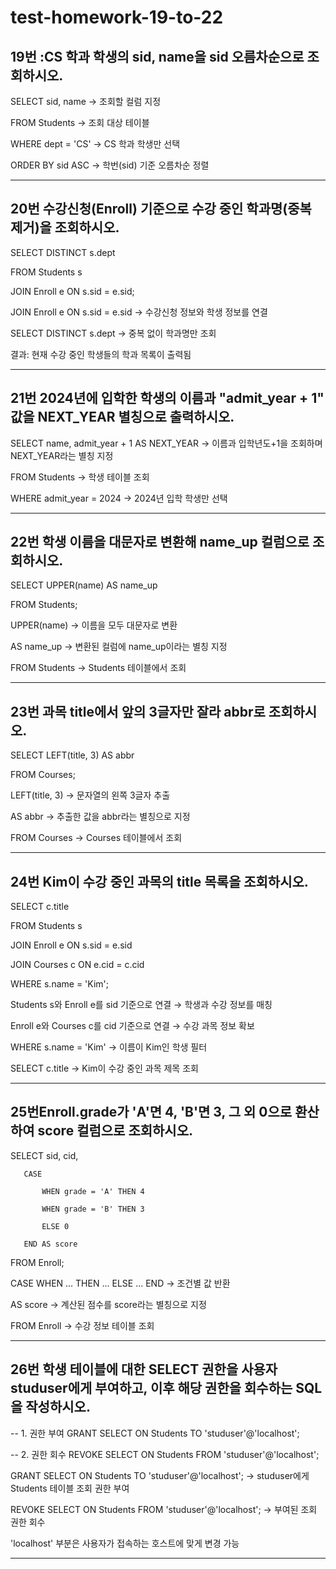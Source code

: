 # test-homework-19-to-22
## 19번 :CS 학과 학생의 sid, name을 sid 오름차순으로 조회하시오.

SELECT sid, name → 조회할 컬럼 지정

FROM Students → 조회 대상 테이블

WHERE dept = 'CS' → CS 학과 학생만 선택

ORDER BY sid ASC → 학번(sid) 기준 오름차순 정렬

---

## 20번 수강신청(Enroll) 기준으로 수강 중인 학과명(중복 제거)을 조회하시오.


SELECT DISTINCT s.dept

FROM Students s

JOIN Enroll e ON s.sid = e.sid;


JOIN Enroll e ON s.sid = e.sid → 수강신청 정보와 학생 정보를 연결

SELECT DISTINCT s.dept → 중복 없이 학과명만 조회

결과: 현재 수강 중인 학생들의 학과 목록이 출력됨

---


## 21번 2024년에 입학한 학생의 이름과 "admit_year + 1" 값을 NEXT_YEAR 별칭으로 출력하시오.

SELECT name, admit_year + 1 AS NEXT_YEAR → 이름과 입학년도+1을 조회하며 NEXT_YEAR라는 별칭 지정

FROM Students → 학생 테이블 조회

WHERE admit_year = 2024 → 2024년 입학 학생만 선택

---

## 22번 학생 이름을 대문자로 변환해 name_up 컬럼으로 조회하시오.


SELECT UPPER(name) AS name_up

FROM Students;

UPPER(name) → 이름을 모두 대문자로 변환

AS name_up → 변환된 컬럼에 name_up이라는 별칭 지정

FROM Students → Students 테이블에서 조회

---

## 23번 과목 title에서 앞의 3글자만 잘라 abbr로 조회하시오.


SELECT LEFT(title, 3) AS abbr

FROM Courses;

LEFT(title, 3) → 문자열의 왼쪽 3글자 추출

AS abbr → 추출한 값을 abbr라는 별칭으로 지정

FROM Courses → Courses 테이블에서 조회

---

## 24번 Kim이 수강 중인 과목의 title 목록을 조회하시오.

SELECT c.title

FROM Students s

JOIN Enroll e ON s.sid = e.sid

JOIN Courses c ON e.cid = c.cid

WHERE s.name = 'Kim';

Students s와 Enroll e를 sid 기준으로 연결 → 학생과 수강 정보를 매칭

Enroll e와 Courses c를 cid 기준으로 연결 → 수강 과목 정보 확보

WHERE s.name = 'Kim' → 이름이 Kim인 학생 필터

SELECT c.title → Kim이 수강 중인 과목 제목 조회

---

## 25번Enroll.grade가 'A'면 4, 'B'면 3, 그 외 0으로 환산하여 score 컬럼으로 조회하시오.


SELECT sid, cid,

       CASE 
       
           WHEN grade = 'A' THEN 4
           
           WHEN grade = 'B' THEN 3
           
           ELSE 0
           
       END AS score
       
FROM Enroll;

CASE WHEN ... THEN ... ELSE ... END → 조건별 값 반환

AS score → 계산된 점수를 score라는 별칭으로 지정

FROM Enroll → 수강 정보 테이블 조회

---

## 26번 학생 테이블에 대한 SELECT 권한을 사용자 studuser에게 부여하고, 이후 해당 권한을 회수하는 SQL을 작성하시오.


-- 1. 권한 부여
GRANT SELECT ON Students TO 'studuser'@'localhost';

-- 2. 권한 회수
REVOKE SELECT ON Students FROM 'studuser'@'localhost';

GRANT SELECT ON Students TO 'studuser'@'localhost'; → studuser에게 Students 테이블 조회 권한 부여

REVOKE SELECT ON Students FROM 'studuser'@'localhost'; → 부여된 조회 권한 회수

'localhost' 부분은 사용자가 접속하는 호스트에 맞게 변경 가능

---
